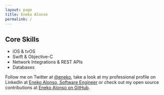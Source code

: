 ```yaml
---
layout: page
title: Eneko Alonso
permalink: /
---
```


## Core Skills

- iOS & tvOS
- Swift & Objective-C
- Network Integrations & REST APIs
- Databases

Follow me on Twitter at [@eneko](https://twitter.com/eneko), take a look at my professional profile on LinkedIn at [Eneko Alonso, Software Engineer](https://www.linkedin.com/in/eneko) or check out my open source contributions at [Eneko Alonso on GitHub](https://github.com/eneko).
